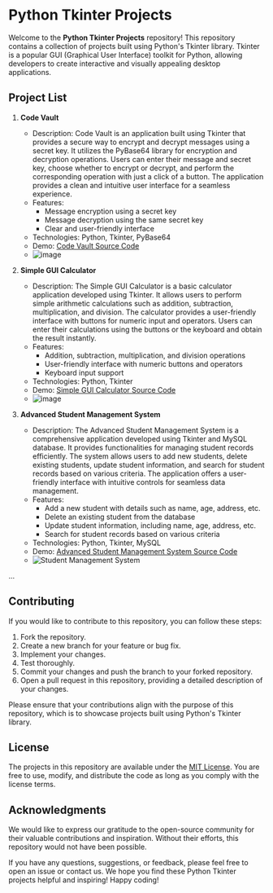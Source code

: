 # Python Tkinter Projects

Welcome to the **Python Tkinter Projects** repository! This repository contains a collection of projects built using Python's Tkinter library. Tkinter is a popular GUI (Graphical User Interface) toolkit for Python, allowing developers to create interactive and visually appealing desktop applications.

## Project List

1. **Code Vault**
   - Description: Code Vault is an application built using Tkinter that provides a secure way to encrypt and decrypt messages using a secret key. It utilizes the PyBase64 library for encryption and decryption operations. Users can enter their message and secret key, choose whether to encrypt or decrypt, and perform the corresponding operation with just a click of a button. The application provides a clean and intuitive user interface for a seamless experience.
   - Features:
     - Message encryption using a secret key
     - Message decryption using the same secret key
     - Clear and user-friendly interface
   - Technologies: Python, Tkinter, PyBase64
   - Demo: [Code Vault Source Code](https://github.com/Alok-2002/python_tkinter_projects/tree/main/Code%20Vault%20App)
   - ![image](https://github.com/Alok-2002/python_tkinter_projects/assets/93814546/1d911815-00fc-4aa9-97c5-fdf3b5e03a07)


2. **Simple GUI Calculator**
   - Description: The Simple GUI Calculator is a basic calculator application developed using Tkinter. It allows users to perform simple arithmetic calculations such as addition, subtraction, multiplication, and division. The calculator provides a user-friendly interface with buttons for numeric input and operators. Users can enter their calculations using the buttons or the keyboard and obtain the result instantly.
   - Features:
     - Addition, subtraction, multiplication, and division operations
     - User-friendly interface with numeric buttons and operators
     - Keyboard input support
   - Technologies: Python, Tkinter
   - Demo: [Simple GUI Calculator Source Code](https://github.com/Alok-2002/python_tkinter_projects/tree/main/CALCULATOR)
   - ![image](https://github.com/Alok-2002/python_tkinter_projects/assets/93814546/df6db606-87a8-4e22-8f3f-003aa55d692a)


3. **Advanced Student Management System**
   - Description: The Advanced Student Management System is a comprehensive application developed using Tkinter and MySQL database. It provides functionalities for managing student records efficiently. The system allows users to add new students, delete existing students, update student information, and search for student records based on various criteria. The application offers a user-friendly interface with intuitive controls for seamless data management.
   - Features:
     - Add a new student with details such as name, age, address, etc.
     - Delete an existing student from the database
     - Update student information, including name, age, address, etc.
     - Search for student records based on various criteria
   - Technologies: Python, Tkinter, MySQL
   - Demo: [Advanced Student Management System Source Code](https://github.com/Alok-2002/python_tkinter_projects/tree/main/STUDENT%20REGISTRATION%20SYSTEM)
   - ![Student Management System](https://github.com/Alok-2002/python_tkinter_projects/assets/93814546/47f41ce5-a2e3-461f-abd7-4c662997ce7f)


...

## Contributing

If you would like to contribute to this repository, you can follow these steps:

1. Fork the repository.
2. Create a new branch for your feature or bug fix.
3. Implement your changes.
4. Test thoroughly.
5. Commit your changes and push the branch to your forked repository.
6. Open a pull request in this repository, providing a detailed description of your changes.

Please ensure that your contributions align with the purpose of this repository, which is to showcase projects built using Python's Tkinter library.

## License

The projects in this repository are available under the [MIT License](LICENSE). You are free to use, modify, and distribute the code as long as you comply with the license terms.

## Acknowledgments

We would like to express our gratitude to the open-source community for their valuable contributions and inspiration. Without their efforts, this repository would not have been possible.

If you have any questions, suggestions, or feedback, please feel free to open an issue or contact us. We hope you find these Python Tkinter projects helpful and inspiring! Happy coding!
